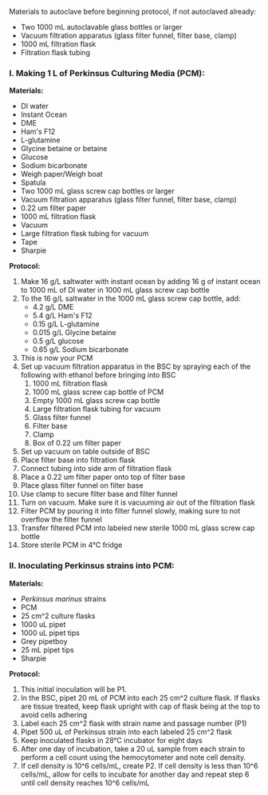 Materials to autoclave before beginning protocol, if not autoclaved already:
- Two 1000 mL autoclavable glass bottles or larger 
- Vacuum filtration apparatus (glass filter funnel, filter base, clamp)
- 1000 mL filtration flask 
- Filtration flask tubing

### I. Making 1 L of Perkinsus Culturing Media (PCM):

**Materials:**
- DI water
- Instant Ocean 
- DME
- Ham's F12
- L-glutamine
- Glycine betaine or betaine
- Glucose
- Sodium bicarbonate
- Weigh paper/Weigh boat
- Spatula
- Two 1000 mL glass screw cap bottles or larger
- Vacuum filtration apparatus (glass filter funnel, filter base, clamp)
- 0.22 um filter paper
- 1000 mL filtration flask
- Vacuum
- Large filtration flask tubing for vacuum
- Tape
- Sharpie

**Protocol:** 
1. Make 16 g/L saltwater with instant ocean by adding 16 g of instant ocean to 1000 mL of DI water in 1000 mL glass screw cap bottle 
2. To the 16 g/L saltwater in the 1000 mL glass screw cap bottle, add:
	- 4.2 g/L DME
	- 5.4 g/L Ham's F12
	- 0.15 g/L L-glutamine
	- 0.015 g/L Glycine betaine 
	- 0.5 g/L glucose
	- 0.65 g/L Sodium bicarbonate
3. This is now your PCM
4. Set up vacuum filtration apparatus in the BSC by spraying each of the following with ethanol before bringing into BSC
	1. 1000 mL filtration flask
	2. 1000 mL glass screw cap bottle of PCM
	3. Empty 1000 mL glass screw cap bottle 
	4. Large filtration flask tubing for vacuum
	5. Glass filter funnel
	6. Filter base
	7. Clamp
	8. Box of 0.22 um filter paper
5. Set up vacuum on table outside of BSC
6. Place filter base into filtration flask 
7. Connect tubing into side arm of filtration flask 
8. Place a 0.22 um filter paper onto top of filter base
9. Place glass filter funnel on filter base
10. Use clamp to secure filter base and filter funnel
11. Turn on vacuum. Make sure it is vacuuming air out of the filtration flask
12. Filter PCM by pouring it into filter funnel slowly, making sure to not overflow the filter funnel
13. Transfer filtered PCM into labeled new sterile 1000 mL glass screw cap bottle
14. Store sterile PCM in 4°C fridge

### II. Inoculating Perkinsus strains into PCM:

**Materials:**
- *Perkinsus marinus* strains
- PCM
- 25 cm^2 culture flasks 
- 1000 uL pipet
- 1000 uL pipet tips 
- Grey pipetboy
- 25 mL pipet tips
- Sharpie

**Protocol:**

1. This initial inoculation will be P1. 
2. In the BSC, pipet 20 mL of PCM into each 25 cm^2 culture flask. If flasks are tissue treated, keep flask upright with cap of flask being at the top to avoid cells adhering
3. Label each 25 cm^2 flask with strain name and passage number (P1)
4. Pipet 500 uL of Perkinsus strain into each labeled 25 cm^2 flask
5. Keep inoculated flasks in 28°C incubator for eight days 
6. After one day of incubation, take a 20 uL sample from each strain to perform a cell count using the hemocytometer and note cell density. 
7. If cell density is 10^6 cells/mL, create P2. If cell density is less than 10^6 cells/mL, allow for cells to incubate for another day and repeat step 6 until cell density reaches 10^6 cells/mL




